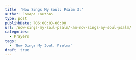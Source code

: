```yaml
---
title: 'Now Sings My Soul: Psalm 3:'
author: Joseph Louthan
type: post
publishDate: T06:00:00-06:00
url: /now-sings-my-soul-psalm/-am-now-sings-my-soul-psalm/
categories:
  - Prayers
tags:
  - 'Now Sings My Soul: Psalms'
draft: true
---
```

<pre>
<div style="font-variant: small-caps;">

</div>

</pre>
